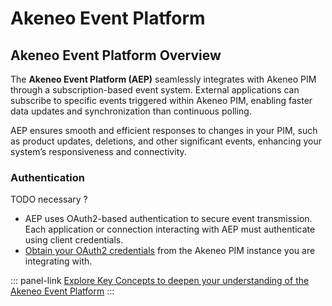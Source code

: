 # Akeneo Event Platform

## Akeneo Event Platform Overview

The **Akeneo Event Platform (AEP)** seamlessly integrates with Akeneo PIM through a subscription-based event system. External applications can subscribe to specific events triggered within Akeneo PIM, enabling faster data updates and synchronization than continuous polling.

AEP ensures smooth and efficient responses to changes in your PIM, such as product updates, deletions, and other significant events, enhancing your system’s responsiveness and connectivity.


### Authentication
TODO necessary ?
- AEP uses OAuth2-based authentication to secure event transmission. Each application or connection interacting with AEP must authenticate using client credentials.
- [Obtain your OAuth2 credentials](/akeneo-event-platform/getting-started.html) from the Akeneo PIM instance you are integrating with.

::: panel-link [Explore Key Concepts to deepen your understanding of the Akeneo Event Platform](/akeneo-event-platform/concepts.html)
:::
